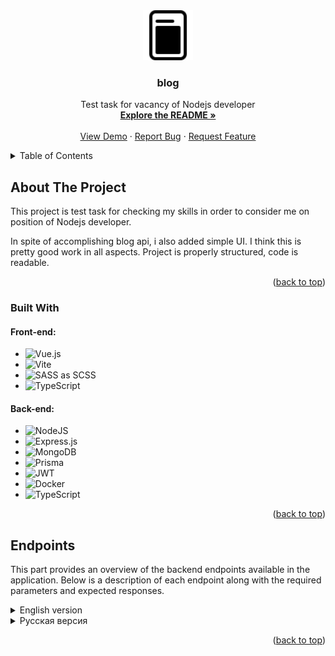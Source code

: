 <div align="center">
  <a href="https://github.com/sweeeeetch/blog">
    <img src="client/public/favicon.svg" alt="Logo" width="80" height="80">
  </a>

  <h3 align="center">blog</h3>

  <p align="center">
    Test task for vacancy of Nodejs developer
    <br />
    <a href="https://github.com/sweeeeetch/blog"><strong>Explore the README »</strong></a>
    <br />
    <br />
    <a href="https://test-task-blog.netlify.app/">View Demo</a>
    ·
    <a href="https://github.com/sweeeeetch/blog/issues">Report Bug</a>
    ·
    <a href="https://github.com/sweeeeetch/blog/issues">Request Feature</a>
  </p>
</div>

<details>
  <summary>Table of Contents</summary>
  <ol>
    <li>
      <a href="#about-the-project">About The Project</a>
      <ul>
        <li><a href="#built-with">Built With</a></li>
        <li><a href="#endpoints">Endpoints</a></li>
      </ul>
    </li>
  </ol>
</details>

## About The Project

This project is test task for checking my skills in order to consider me on position of Nodejs developer.

In spite of accomplishing blog api, i also added simple UI. I think this is pretty good work in all aspects. Project is properly structured, code is readable.

<p align="right">(<a href="#readme-top">back to top</a>)</p>

### Built With

#### Front-end:

- ![Vue.js](https://img.shields.io/badge/vuejs-%2335495e.svg?style=for-the-badge&logo=vuedotjs&logoColor=%234FC08D)
- ![Vite](https://img.shields.io/badge/vite-%23646CFF.svg?style=for-the-badge&logo=vite&logoColor=white)
- ![SASS](https://img.shields.io/badge/SASS-hotpink.svg?style=for-the-badge&logo=SASS&logoColor=white) as SCSS
- ![TypeScript](https://img.shields.io/badge/typescript-%23007ACC.svg?style=for-the-badge&logo=typescript&logoColor=white)

#### Back-end:

- ![NodeJS](https://img.shields.io/badge/node.js-6DA55F?style=for-the-badge&logo=node.js&logoColor=white)
- ![Express.js](https://img.shields.io/badge/express.js-%23404d59.svg?style=for-the-badge&logo=express&logoColor=%2361DAFB)
- ![MongoDB](https://img.shields.io/badge/MongoDB-%234ea94b.svg?style=for-the-badge&logo=mongodb&logoColor=white)
- ![Prisma](https://img.shields.io/badge/Prisma-3982CE?style=for-the-badge&logo=Prisma&logoColor=white)
- ![JWT](https://img.shields.io/badge/JWT-black?style=for-the-badge&logo=JSON%20web%20tokens)
- ![Docker](https://img.shields.io/badge/docker-%230db7ed.svg?style=for-the-badge&logo=docker&logoColor=white)
- ![TypeScript](https://img.shields.io/badge/typescript-%23007ACC.svg?style=for-the-badge&logo=typescript&logoColor=white)

<p align="right">(<a href="#readme-top">back to top</a>)</p>

## Endpoints

This part provides an overview of the backend endpoints available in the application. Below is a description of each endpoint along with the required parameters and expected responses.

<details>
  <summary>English version</summary>

### Server endpoints

#### Health endpoint

- **Endpoint:** `/healthz`
- **Method:** GET
- **Description:** This endpoint always returns 200 OK status. This endpoint is made for checking whether server is alive or not.
- **Responses:**
  - 200 OK: Returns 200 OK.

#### Static files endpoint

- **Endpoint:** `/static/`
- **Method:** GET
- **Query Parameters:**
  - `file` (string): Name of file to be returned.
- **Description:** This endpoint returns static files like express, but in my case i couldnt find out why express cant serve static files on server.
- **Responses:**
  - 200 OK: Returns file.
  - 404 Not Found: Returns 404 code.

### User Endpoints

#### Register a User

- **Endpoint:** `/user/register`
- **Method:** POST
- **Request Body:**
  - `email` (string): User's email address
  - `password` (string): User's password
  - `username` (string): User's username
- **Description:** Registers a new user with the provided email, password, and username. Performs validation on the input fields. If successful, returns user data and sets a refresh token cookie.
- **Responses:**
  - 200 OK: Returns user data.
  - 400 Bad Request: Validation error or invalid input.
  - 500 Internal Server Error: An error occurred during the registration process.

#### User Login

- **Endpoint:** `/user/login`
- **Method:** POST
- **Request Body:**
  - `email` (string): User's email address.
  - `password` (string): User's password.
- **Description:** Logs in a user with the provided email and password. If successful, returns user data and sets a refresh token cookie.
- **Responses:**
  - 200 OK: Returns user data.
  - 401 Unauthorized: Invalid credentials.
  - 500 Internal Server Error: An error occurred during the login process.

#### User Logout

- **Endpoint:** `/user/logout`
- **Method:** POST
- **Description:** Logs out the currently authenticated user. Clears the refresh token cookie.
- **Responses:**
  - 200 OK: Logout successful.
  - 500 Internal Server Error: An error occurred during the logout process.

#### Refresh User Token

- **Endpoint:** `/user/refresh`
- **Method:** GET
- **Description:** Refreshes the access token for the currently authenticated user using the refresh token cookie. If successful, returns refreshed user data and updates the refresh token cookie.
- **Responses:**
  - 200 OK: Returns refreshed user data.
  - 401 Unauthorized: Invalid or expired refresh token.
  - 500 Internal Server Error: An error occurred during the token refresh process.

### Post Endpoints

#### Get User's Posts

- **Endpoint:** `/posts/myposts`
- **Method:** GET
- **Query Parameters:**
  - `page` (optional, number): Page number for pagination (default: 1).
  - `pageSize` (optional, number): Number of posts per page (default: 20).
- **Description:** Retrieves the posts created by the currently authenticated user. Requires authentication. Returns the total number of pages and the user's posts.
- **Responses:**
  - 200 OK: Returns the total number of pages and the user's posts.
  - 401 Unauthorized: User is not authenticated.
  - 500 Internal Server Error: An error occurred while retrieving the user's posts.

#### Create a Post

- **Endpoint:** `/posts/create`
- **Method:** POST
- **Request Body:**
  - `title` (string): Post title.
  - `text` (string): Post content.
  - `author` (string): Author name.
  - `userId` (string): User ID of the post creator.
  - `image` (file, optional): Post image file (limited to 5MB).
- **Description:** Creates a new post with the provided title, content, author, and user ID. Optionally, an image can be also be uploaded.
- **Responses:**
  - 200 OK: Returns the created post data.
  - 401 Unauthorized: User is not authenticated.
  - 500 Internal Server Error: An error occurred while retrieving the user's posts.

#### Edit Post

- **Endpoint:** `/posts/edit`
- **Method:** PUT
- **Query parameters:**
  - `id` (string): Id of post to be editted
- **Request Body:**
  - `title` (string, optional): Editted title.
  - `text` (string, optional): Editted post content.
- **Description:** Edits existing post, changing one or both parts of post.
- **Responses:**
  - 200 OK: Returns the 200 status code.
  - 401 Unauthorized: User is not authenticated or is not author of post.
  - 500 Internal Server Error: An error occurred while retrieving the user's posts.

#### Delete Post

- **Endpoint:** `/posts/delete`
- **Method:** DELETE
- **Query parameters:**
  - `id` (string): Id of post to be deleted
- **Description:** Deletes post from database by id. Also checks whether user is author of post or not by jwt token.
- **Responses:**
  - 200 OK: Returns the 200 status code.
  - 401 Unauthorized: User is not authenticated or is not author of post.
  - 500 Internal Server Error: An error occurred while deleting post.

#### Get all Posts

- **Endpoint:** `/posts/get`
- **Method:** GET
- **Query Parameters:**
  - `page` (optional, number): Page number for pagination (default: 1).
  - `pageSize` (optional, number): Number of posts per page (default: 20).
- **Description:** Retrieves all posts created by all users.
- **Responses:**
  - 200 OK: Returns the total number of pages and posts.
  - 500 Internal Server Error: An error occurred while retrieving the posts.

#### Get one Post

- **Endpoint:** `/posts/get`
- **Method:** GET
- **Query Parameters:**
  - `id` (string): Post id to be returned.
- **Description:** Returns one post by id.
- **Responses:**
  - 200 OK: Returns the post data.
  - 500 Internal Server Error: An error occurred while retrieving the posts.

</details>
<details>
  <summary>Русская версия</summary>

### Эндпоинты пользователей

#### Регистрация пользователя

- **Эндпоинт:** `/user/register`
- **Метод:** POST
- **Тело запроса:**
  - `email` (строка): Email пользователя.
  - `password` (строка): Пароль пользователя.
  - `username` (строка): Имя пользователя.
- **Описание:** Регистрирует нового пользователя с указанным email, паролем и именем пользователя. Выполняет проверку введенных полей. В случае успешной регистрации возвращает данные пользователя и устанавливает cookie с refresh токеном.
- **Ответы:**
  - 200 OK: Возвращает данные пользователя.
  - 400 Неверный запрос: Ошибка валидации или неверные входные данные.
  - 500 Внутренняя ошибка сервера: Возникла ошибка в процессе регистрации.

#### Авторизация пользователя

- **Эндпоинт:** `/user/login`
- **Метод:** POST
- **Тело запроса:**
  - `email` (строка): Email пользователя.
  - `password` (строка): Пароль пользователя.
- **Описание:** Авторизует пользователя с указанным email и паролем. В случае успешной авторизации возвращает данные пользователя и устанавливает cookie с refresh токеном.
- **Ответы:**
  - 200 OK: Возвращает данные пользователя.
  - 401 Неавторизован: Неверные учетные данные.
  - 500 Внутренняя ошибка сервера: Возникла ошибка в процессе авторизации.

#### Выход пользователя

- **Эндпоинт:** `/user/logout`
- **Метод:** POST
- **Описание:** Выход текущего авторизованного пользователя. Очищает cookie с refresh токеном.
- **Ответы:**
  - 200 OK: Успешный выход пользователя.
  - 500 Внутренняя ошибка сервера: Возникла ошибка в процессе выхода.

#### Обновление токена пользователя

- **Эндпоинт:** `/user/refresh`
- **Метод:** GET
- **Описание:** Обновляет токен доступа для текущего авторизованного пользователя, используя cookie с токеном обновления. В случае успешного обновления возвращает обновленные данные пользователя и обновляет cookie с refresh токеном.
- **Ответы:**
  - 200 OK: Возвращает обновленные данные пользователя.
  - 401 Неавторизован: Неверный или просроченный токен обновления.
  - 500 Внутренняя ошибка сервера: Возникла ошибка в процессе обновления токена.

### Конечные точки постов

#### Получение постов пользователя

- **Эндпоинт:** `/posts/myposts`
- **Метод:** GET
- **Параметры запроса:**
  - `page` (необязательно, число): Номер страницы для пагинации (по умолчанию: 1).
  - `pageSize` (необязательно, число): Количество постов на странице (по умолчанию: 20).
- **Описание:** Получает посты, созданные текущим авторизованным пользователем. Требуется авторизация. Возвращает общее количество страниц и посты пользователя.
- **Ответы:**
  - 200 OK: Возвращает общее количество страниц и посты пользователя.
  - 401 Неавторизован: Пользователь не авторизован.
  - 500 Внутренняя ошибка сервера: Возникла ошибка при получении постов пользователя.

#### Создание поста

- **Эндпоинт:** `/posts/create`
- **Метод:** POST
- **Тело запроса:**
  - `title` (строка): Заголовок поста.
  - `text` (строка): Содержимое поста.
  - `author` (строка): Имя автора.
  - `userId` (строка): Идентификатор пользователя, создающего пост.
  - `image` (файл, необязательно): Файл изображения для поста (ограничение 5 МБ).
- **Описание:** Создает новый пост с указанным заголовком, содержимым, автором и идентификатором пользователя. По желанию можно загрузить изображение для поста. Требуется авторизация. Возвращает данные созданного поста.
- **Ответы:**
  - 200 OK: Возвращает данные созданного поста.
  - 401 Неавторизован: Пользователь не авторизован.
  - 500 Внутренняя ошибка сервера: Возникла ошибка при создании поста.

#### Редактирование поста

- **Эндпоинт:** `/posts/edit`
- **Метод:** PUT
- **Параметры запроса:**
  - `id` (строка): Идентификатор редактируемого поста.
- **Тело запроса:**
  - `title` (строка, необязательно): Измененный заголовок.
  - `text` (строка, необязательно): Измененное содержимое поста.
- **Описание:** Редактирует существующий пост, изменяя заголовок или содержимое, или оба значения.
- **Ответы:**
  - 200 OK: Возвращает код состояния 200.
  - 401 Неавторизован: Пользователь не аутентифицирован или не является автором поста.
  - 500 Внутренняя ошибка сервера: Возникла ошибка при получении постов пользователя.

#### Удаление поста

- **Эндпоинт:** `/posts/delete`
- **Метод:** DELETE
- **Параметры запроса:**
  - `id` (строка): Идентификатор удаляемого поста.
- **Описание:** Удаляет пост из базы данных по его идентификатору. Также проверяет, является ли пользователь автором поста по токену JWT.
- **Ответы:**
  - 200 OK: Возвращает код состояния 200.
  - 401 Неавторизован: Пользователь не аутентифицирован или не является автором поста.
  - 500 Внутренняя ошибка сервера: Возникла ошибка при удалении поста.

#### Получение всех постов

- **Эндпоинт:** `/posts/get`
- **Метод:** GET
- **Параметры запроса:**
  - `page` (необязательно, число): Номер страницы для пагинации (по умолчанию: 1).
  - `pageSize` (необязательно, число): Количество постов на странице (по умолчанию: 20).
- **Описание:** Возвращает все посты, созданные всеми пользователями.
- **Ответы:**
  - 200 OK: Возвращает общее количество страниц и посты.
  - 500 Внутренняя ошибка сервера: Возникла ошибка при получении постов.

#### Получение одного поста

- **Эндпоинт:** `/posts/get`
- **Метод:** GET
- **Параметры запроса:**
  - `id` (строка): Идентификатор поста для получения.
- **Описание:** Возвращает один пост по его идентификатору.
- **Ответы:**
  - 200 OK: Возвращает данные поста.
  - 500 Внутренняя ошибка сервера: Возникла ошибка при получении постов.
  </details>
  <p align="right">(<a href="#readme-top">back to top</a>)</p>
